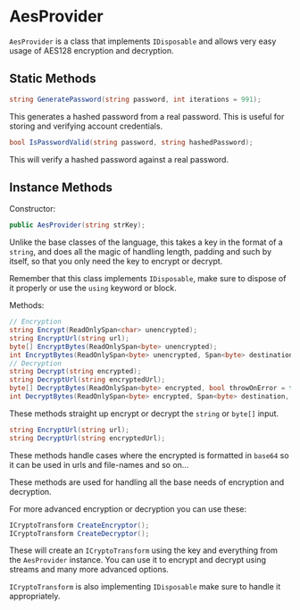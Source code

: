 # AesProvider

`AesProvider` is a class that implements `IDisposable` and allows very easy usage of AES128 encryption and decryption.

## Static Methods

```csharp
string GeneratePassword(string password, int iterations = 991);
```

This generates a hashed password from a real password. This is useful for storing and verifying account credentials.

```csharp
bool IsPasswordValid(string password, string hashedPassword);
```

This will verify a hashed password against a real password.

## Instance Methods

Constructor:

```csharp
public AesProvider(string strKey);
```

Unlike the base classes of the language, this takes a key in the format of a `string`, and does all the magic of handling length, padding and such by itself, so that you only need the key to encrypt or decrypt.

Remember that this class implements `IDisposable`, make sure to dispose of it properly or use the `using` keyword or block.

Methods:

```csharp
// Encryption
string Encrypt(ReadOnlySpan<char> unencrypted);
string EncryptUrl(string url);
byte[] EncryptBytes(ReadOnlySpan<byte> unencrypted);
int EncryptBytes(ReadOnlySpan<byte> unencrypted, Span<byte> destination);
// Decryption
string Decrypt(string encrypted);
string DecryptUrl(string encryptedUrl);
byte[] DecryptBytes(ReadOnlySpan<byte> encrypted, bool throwOnError = false);
int DecryptBytes(ReadOnlySpan<byte> encrypted, Span<byte> destination, bool throwOnError = false);
```

These methods straight up encrypt or decrypt the `string` or `byte[]` input.

```csharp
string EncryptUrl(string url);
string DecryptUrl(string encryptedUrl);
```

These methods handle cases where the encrypted is formatted in `base64` so it can be used in urls and file-names and so on...

These methods are used for handling all the base needs of encryption and decryption.

For more advanced encryption or decryption you can use these:

```csharp
ICryptoTransform CreateEncryptor();
ICryptoTransform CreateDecryptor();
```

These will create an `ICryptoTransform` using the key and everything from the `AesProvider` instance. You can use it to encrypt and decrypt using streams and many more advanced options.

`ICryptoTransform` is also implementing `IDisposable` make sure to handle it appropriately.
